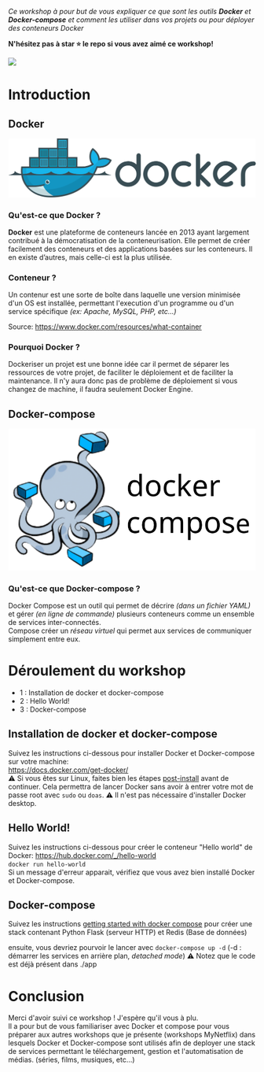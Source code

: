 
*Ce workshop à pour but de vous expliquer ce que sont les outils **Docker** et **Docker-compose** et comment les utiliser dans vos projets ou pour déployer des conteneurs Docker*

**N'hésitez pas à star ⭐ le repo si vous avez aimé ce workshop!**

![](https://img.shields.io/github/stars/ajnart/workshop-docker?label=%E2%AD%90&style=for-the-badge?branch=master&kill_cache=1")

# Introduction
## Docker
![](assets/docker_logo.svg)

### Qu'est-ce que Docker ?

**Docker** est une plateforme de conteneurs lancée en 2013 ayant largement contribué à la démocratisation de la conteneurisation. Elle permet de créer facilement des conteneurs et des applications basées sur les conteneurs. Il en existe d’autres, mais celle-ci est la plus utilisée.

### Conteneur ?
Un contenur est une sorte de boîte dans laquelle une version minimisée d'un OS est installée, permettant l'execution d'un programme ou d'un service spécifique *(ex: Apache, MySQL, PHP, etc...)*

Source: https://www.docker.com/resources/what-container


### Pourquoi Docker ?
Dockeriser un projet est une bonne idée car il permet de séparer les ressources de votre projet, de faciliter le déploiement et de faciliter la maintenance. Il n'y aura donc pas de problème de déploiement si vous changez de machine, il faudra seulement Docker Engine.

## Docker-compose
![](assets/compose_logo.svg)

### Qu'est-ce que Docker-compose ?
Docker Compose est un outil qui permet de décrire *(dans un fichier YAML)* et gérer *(en ligne de commande)* plusieurs conteneurs comme un ensemble de services inter-connectés.  
Compose créer un *réseau virtuel* qui permet aux services de communiquer simplement entre eux.  

# Déroulement du workshop
- 1 : Installation de docker et docker-compose
- 2 : Hello World!
- 3 : Docker-compose 

## Installation de docker et docker-compose
Suivez les instructions ci-dessous pour installer Docker et Docker-compose sur votre machine:  
https://docs.docker.com/get-docker/  
⚠ Si vous êtes sur Linux, faites bien les étapes [post-install](https://docs.docker.com/engine/install/linux-postinstall/) avant de continuer. Cela permettra de lancer Docker sans avoir à entrer votre mot de passe root avec ``sudo`` ou ``doas``.
⚠ Il n'est pas nécessaire d'installer Docker desktop. 

## Hello World!
Suivez les instructions ci-dessous pour créer le conteneur "Hello world" de Docker: https://hub.docker.com/_/hello-world  
``docker run hello-world``  
Si un message d'erreur apparait, vérifiez que vous avez bien installé Docker et Docker-compose.
## Docker-compose
Suivez les instructions [getting started with docker compose](https://docs.docker.com/compose/gettingstarted/) pour créer une stack contenant Python Flask (serveur HTTP) et Redis (Base de données)

ensuite, vous devriez pourvoir le lancer avec ``docker-compose up -d``
(-d : démarrer les services en arrière plan, *detached mode*)
⚠ Notez que le code est déjà présent dans ./app

# Conclusion
Merci d'avoir suivi ce workshop ! J'espère qu'il vous à plu.  
Il a pour but de vous familiariser avec Docker et compose pour vous préparer aux autres workshops que je présente (workshops MyNetflix) dans lesquels Docker et Docker-compose sont utilisés afin de deployer une stack de services permettant le téléchargement, gestion et l'automatisation de médias. (séries, films, musiques, etc...)
